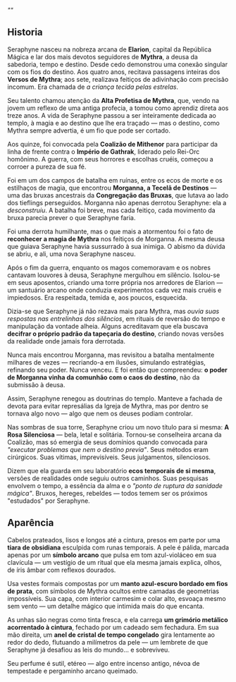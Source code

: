 _""_

## Historia

Seraphyne nasceu na nobreza arcana de **Elarion**, capital da República Mágica e lar dos mais devotos seguidores de **Mythra**, a deusa da sabedoria, tempo e destino. Desde cedo demonstrou uma conexão singular com os fios do destino. Aos quatro anos, recitava passagens inteiras dos **Versos de Mythra**; aos sete, realizava feitiços de adivinhação com precisão incomum. Era chamada de _a criança tecida pelas estrelas_.

Seu talento chamou atenção da **Alta Profetisa de Mythra**, que, vendo na jovem um reflexo de uma antiga profecia, a tomou como aprendiz direta aos treze anos. A vida de Seraphyne passou a ser inteiramente dedicada ao templo, à magia e ao destino que lhe era traçado — mas o destino, como Mythra sempre advertia, é um fio que pode ser cortado.

Aos quinze, foi convocada pela **Coalizão de Mithenor** para participar da linha de frente contra o **Império de Gathrak**, liderado pelo Rei-Orc homônimo. A guerra, com seus horrores e escolhas cruéis, começou a corroer a pureza de sua fé.

Foi em um dos campos de batalha em ruínas, entre os ecos de morte e os estilhaços de magia, que encontrou **Morganna, a Tecelã de Destinos** — uma das bruxas ancestrais da **Congregação das Bruxas**, que lutava ao lado dos tieflings perseguidos. Morganna não apenas derrotou Seraphyne: ela a _desconstruiu_. A batalha foi breve, mas cada feitiço, cada movimento da bruxa parecia prever o que Seraphyne faria.

Foi uma derrota humilhante, mas o que mais a atormentou foi o fato de **reconhecer a magia de Mythra** nos feitiços de Morganna. A mesma deusa que guiava Seraphyne havia sussurrado à sua inimiga. O abismo da dúvida se abriu, e ali, uma nova Seraphyne nasceu.

Após o fim da guerra, enquanto os magos comemoravam e os nobres cantavam louvores à deusa, Seraphyne mergulhou em silêncio. Isolou-se em seus aposentos, criando uma torre própria nos arredores de Elarion — um santuário arcano onde conduzia experimentos cada vez mais cruéis e impiedosos. Era respeitada, temida e, aos poucos, esquecida.

Dizia-se que Seraphyne já não rezava mais para Mythra, mas _ouvia suas respostas nas entrelinhas dos silêncios_, em rituais de reversão do tempo e manipulação da vontade alheia. Alguns acreditavam que ela buscava **decifrar o próprio padrão da tapeçaria do destino**, criando novas versões da realidade onde jamais fora derrotada.

Nunca mais encontrou Morganna, mas revisitou a batalha mentalmente milhares de vezes — recriando-a em ilusões, simulando estratégias, refinando seu poder. Nunca venceu. E foi então que compreendeu: **o poder de Morganna vinha da comunhão com o caos do destino**, não da submissão à deusa.

Assim, Seraphyne renegou as doutrinas do templo. Manteve a fachada de devota para evitar represálias da Igreja de Mythra, mas por dentro se tornava algo novo — algo que nem os deuses podiam controlar.

Nas sombras de sua torre, Seraphyne criou um novo título para si mesma: **A Rosa Silenciosa** — bela, letal e solitária. Tornou-se conselheira arcana da Coalizão, mas só emergia de seus domínios quando convocada para _"executar problemas que nem o destino previa"_. Seus métodos eram cirúrgicos. Suas vítimas, imprevisíveis. Seus julgamentos, silenciosos.

Dizem que ela guarda em seu laboratório **ecos temporais de si mesma**, versões de realidades onde seguiu outros caminhos. Suas pesquisas envolvem o tempo, a essência da alma e o _"ponto de ruptura da sanidade mágica"_. Bruxos, hereges, rebeldes — todos temem ser os próximos "estudados" por Seraphyne.

## Aparência

Cabelos prateados, lisos e longos até a cintura, presos em parte por uma **tiara de obsidiana** esculpida com runas temporais. A pele é pálida, marcada apenas por um **símbolo arcano** que pulsa em tom azul-violáceo em sua clavícula — um vestígio de um ritual que ela mesma jamais explica, olhos, de íris âmbar com reflexos dourados.

Usa vestes formais compostas por um **manto azul-escuro bordado em fios de prata**, com símbolos de Mythra ocultos entre camadas de geometrias impossíveis. Sua capa, com interior carmesim e colar alto, esvoaça mesmo sem vento — um detalhe mágico que intimida mais do que encanta.

As unhas são negras como tinta fresca, e ela carrega **um grimório metálico acorrentado à cintura**, fechado por um cadeado sem fechadura. Em sua mão direita, um **anel de cristal de tempo congelado** gira lentamente ao redor do dedo, flutuando a milímetros da pele — um lembrete de que Seraphyne já desafiou as leis do mundo... e sobreviveu.

Seu perfume é sutil, etéreo — algo entre incenso antigo, névoa de tempestade e pergaminho arcano queimado.